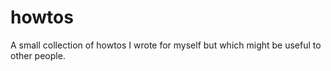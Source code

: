 # howtos

A small collection of howtos I wrote for myself but which might be useful to other people.